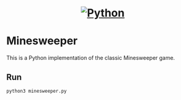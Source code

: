 <a href="https://www.python.org/">
  <h1 align="center">
    <picture>
      <source media="(prefers-color-scheme: dark)" srcset="https://logos-marques.com/wp-content/uploads/2021/03/Python-Logo.png">
      <img alt="Python" src="https://logos-marques.com/wp-content/uploads/2021/03/Python-Logo.png">
    </picture>
  </h1>
</a>

# Minesweeper
This is a Python implementation of the classic Minesweeper game.

## Run
```bash
python3 minesweeper.py
```